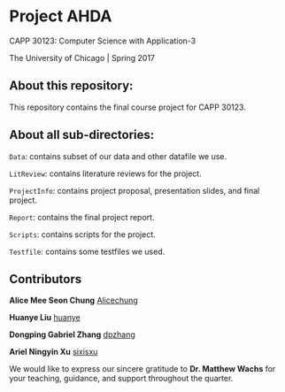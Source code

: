 # Project AHDA

CAPP 30123: Computer Science with Application-3

The University of Chicago | Spring 2017

## About this repository:
This repository contains the final course project for CAPP 30123.

## About all sub-directories:

<code>Data</code>: contains subset of our data and other datafile we use.

<code>LitReview</code>: contains literature reviews for the project.

<code>ProjectInfo</code>: contains project proposal, presentation slides, and 
final project. 

<code>Report</code>: contains the final project report.

<code>Scripts</code>: contains scripts for the project. 

<code>Testfile</code>: contains some testfiles we used. 

## Contributors
**Alice Mee Seon Chung** [Alicechung](https://github.com/Alicechung)

**Huanye Liu** [huanye](https://github.com/huanye)

**Dongping Gabriel Zhang** [dpzhang](https://github.com/dpzhang)

**Ariel Ningyin Xu** [sixisxu](https://github.com/sixisxu)

We would like to express our sincere gratitude to **Dr. Matthew Wachs** for 
your teaching, guidance, and support throughout the quarter.
